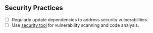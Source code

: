 ## Security Practices

- [ ] Regularly update dependencies to address security vulnerabilities.
- [ ] Use [security tool](/Technology//Security%20Best%20Practices.md) for vulnerability scanning and code analysis.

